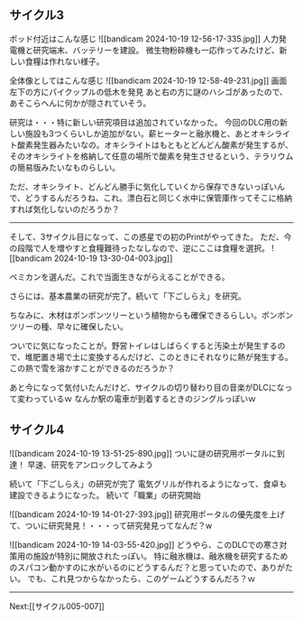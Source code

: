 ## サイクル3
ポッド付近はこんな感じ
![[bandicam 2024-10-19 12-56-17-335.jpg]]
人力発電機と研究端末、バッテリーを建設。
微生物粉砕機も一応作ってみたけど、新しい食糧は作れない様子。

全体像としてはこんな感じ
![[bandicam 2024-10-19 12-58-49-231.jpg]]
画面左下の方にパイクップルの低木を発見
あと右の方に謎のハシゴがあったので、あそこらへんに何かが隠されていそう。

研究は・・・特に新しい研究項目は追加されていなかった。
今回のDLC用の新しい施設も3つくらいしか追加がない。薪ヒーターと融氷機と、あとオキシライト酸素発生器みたいなの。オキシライトはもともとどんどん酸素が発生するが、そのオキシライトを格納して任意の場所で酸素を発生させるという、テラリウムの簡易版みたいなものらしい。

ただ、オキシライト、どんどん勝手に気化していくから保存できないっぽいんで、どうするんだろうね、これ。漂白石と同じく水中に保管庫作ってそこに格納すれば気化しないのだろうか？

----
そして、3サイクル目になって、この惑星での初のPrintがやってきた。
ただ、今の段階で人を増やすと食糧難待ったなしなので、逆にここは食糧を選択。
![[bandicam 2024-10-19 13-30-04-003.jpg]]

ペミカンを選んだ。これで当面生きながらえることができる。

さらには、基本農業の研究が完了。続いて「下ごしらえ」を研究。

ちなみに、木材はポンポンツリーという植物からも確保できるらしい。ポンポンツリーの種、早々に確保したい。

ついでに気になったことが。野営トイレはしばらくすると汚染土が発生するので、堆肥置き場で土に変換するんだけど、このときにそれなりに熱が発生する。この熱で雪を溶かすことができるのだろうか？

あと今になって気付いたんだけど、サイクルの切り替わり目の音楽がDLCになって変わっているｗ
なんか駅の電車が到着するときのジングルっぽいｗ


## サイクル4

![[bandicam 2024-10-19 13-51-25-890.jpg]]
ついに謎の研究用ポータルに到達！
早速、研究をアンロックしてみよう

続いて「下ごしらえ」の研究が完了
電気グリルが作れるようになって、食卓も建設できるようになった。
続いて「職業」の研究開始

![[bandicam 2024-10-19 14-01-27-393.jpg]]
研究用ポータルの優先度を上げて、ついに研究発見！・・・って研究発見ってなんだ？w

![[bandicam 2024-10-19 14-03-55-420.jpg]]
どうやら、このDLCでの寒さ対策用の施設が特別に開放されたっぽい。
特に融氷機は、融氷機を研究するためのスパコン動かすのに水がいるのにどうするんだ？と思っていたので、ありがたい。
でも、これ見つからなかったら、このゲームどうするんだろ？ｗ


----
Next:[[サイクル005-007]]